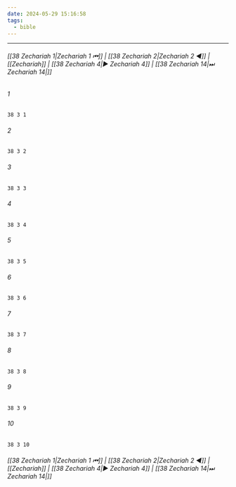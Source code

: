 ```yaml
---
date: 2024-05-29 15:16:58
tags:
  - bible
---
```

___

###### [[38 Zechariah 1|Zechariah 1 ⏮]] | [[38 Zechariah 2|Zechariah 2 ◀]] | [[Zechariah]] | [[38 Zechariah 4|▶ Zechariah 4]] | [[38 Zechariah 14|⏭ Zechariah 14|]]

###### 1
``` verse
38 3 1 
```
###### 2
``` verse
38 3 2 
```
###### 3
``` verse
38 3 3 
```
###### 4
``` verse
38 3 4 
```
###### 5
``` verse
38 3 5 
```
###### 6
``` verse
38 3 6 
```
###### 7
``` verse
38 3 7 
```
###### 8
``` verse
38 3 8 
```
###### 9
``` verse
38 3 9 
```
###### 10
``` verse
38 3 10 
```

###### [[38 Zechariah 1|Zechariah 1 ⏮]] | [[38 Zechariah 2|Zechariah 2 ◀]] | [[Zechariah]] | [[38 Zechariah 4|▶ Zechariah 4]] | [[38 Zechariah 14|⏭ Zechariah 14|]]

